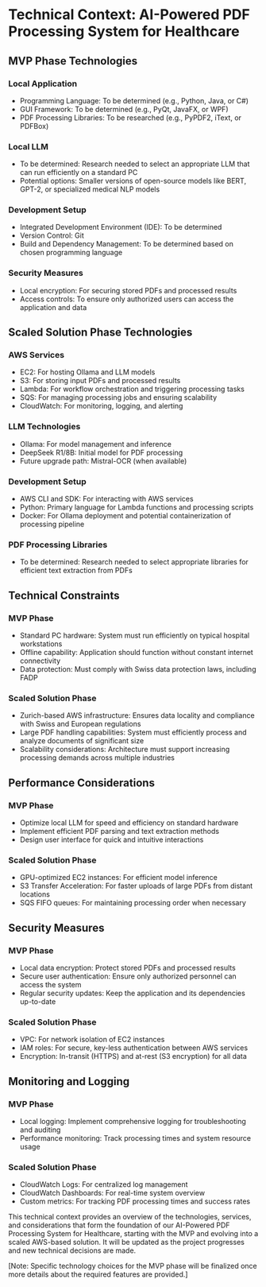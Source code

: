 # Technical Context: AI-Powered PDF Processing System for Healthcare

## MVP Phase Technologies

### Local Application
- Programming Language: To be determined (e.g., Python, Java, or C#)
- GUI Framework: To be determined (e.g., PyQt, JavaFX, or WPF)
- PDF Processing Libraries: To be researched (e.g., PyPDF2, iText, or PDFBox)

### Local LLM
- To be determined: Research needed to select an appropriate LLM that can run efficiently on a standard PC
- Potential options: Smaller versions of open-source models like BERT, GPT-2, or specialized medical NLP models

### Development Setup
- Integrated Development Environment (IDE): To be determined
- Version Control: Git
- Build and Dependency Management: To be determined based on chosen programming language

### Security Measures
- Local encryption: For securing stored PDFs and processed results
- Access controls: To ensure only authorized users can access the application and data

## Scaled Solution Phase Technologies

### AWS Services
- EC2: For hosting Ollama and LLM models
- S3: For storing input PDFs and processed results
- Lambda: For workflow orchestration and triggering processing tasks
- SQS: For managing processing jobs and ensuring scalability
- CloudWatch: For monitoring, logging, and alerting

### LLM Technologies
- Ollama: For model management and inference
- DeepSeek R1/8B: Initial model for PDF processing
- Future upgrade path: Mistral-OCR (when available)

### Development Setup
- AWS CLI and SDK: For interacting with AWS services
- Python: Primary language for Lambda functions and processing scripts
- Docker: For Ollama deployment and potential containerization of processing pipeline

### PDF Processing Libraries
- To be determined: Research needed to select appropriate libraries for efficient text extraction from PDFs

## Technical Constraints

### MVP Phase
- Standard PC hardware: System must run efficiently on typical hospital workstations
- Offline capability: Application should function without constant internet connectivity
- Data protection: Must comply with Swiss data protection laws, including FADP

### Scaled Solution Phase
- Zurich-based AWS infrastructure: Ensures data locality and compliance with Swiss and European regulations
- Large PDF handling capabilities: System must efficiently process and analyze documents of significant size
- Scalability considerations: Architecture must support increasing processing demands across multiple industries

## Performance Considerations

### MVP Phase
- Optimize local LLM for speed and efficiency on standard hardware
- Implement efficient PDF parsing and text extraction methods
- Design user interface for quick and intuitive interactions

### Scaled Solution Phase
- GPU-optimized EC2 instances: For efficient model inference
- S3 Transfer Acceleration: For faster uploads of large PDFs from distant locations
- SQS FIFO queues: For maintaining processing order when necessary

## Security Measures

### MVP Phase
- Local data encryption: Protect stored PDFs and processed results
- Secure user authentication: Ensure only authorized personnel can access the system
- Regular security updates: Keep the application and its dependencies up-to-date

### Scaled Solution Phase
- VPC: For network isolation of EC2 instances
- IAM roles: For secure, key-less authentication between AWS services
- Encryption: In-transit (HTTPS) and at-rest (S3 encryption) for all data

## Monitoring and Logging

### MVP Phase
- Local logging: Implement comprehensive logging for troubleshooting and auditing
- Performance monitoring: Track processing times and system resource usage

### Scaled Solution Phase
- CloudWatch Logs: For centralized log management
- CloudWatch Dashboards: For real-time system overview
- Custom metrics: For tracking PDF processing times and success rates

This technical context provides an overview of the technologies, services, and considerations that form the foundation of our AI-Powered PDF Processing System for Healthcare, starting with the MVP and evolving into a scaled AWS-based solution. It will be updated as the project progresses and new technical decisions are made.

[Note: Specific technology choices for the MVP phase will be finalized once more details about the required features are provided.]
